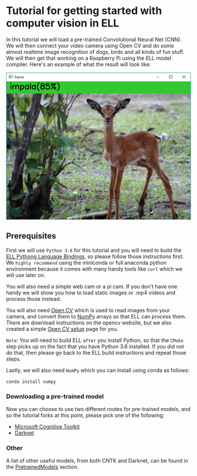 # Tutorial for getting started with computer vision in ELL

In this tutorial we will load a pre-trained Convolutional Neural Net (CNN).
We will then connect your video camera using Open CV and do some almost realtime image recognition of dogs, birds and all kinds of
fun stuff.  We will then get that working on a Raspberry Pi using the ELL model compiler.
Here's an example of what the result will look like:

![screenshot](Screenshot.png)

## Prerequisites

First we will use `Python 3.6` for this tutorial and you will need to build the 
[ELL Pythong Language Bindings](../../../interfaces/README.MD), so please follow those instructions first.
We `highly recommend` using the miniconda or full anaconda python environment because it comes with many
handy tools like `curl` which we will use later on.

You will also need a simple web cam or a pi cam.  If you don't have one handy we will show you how to load
static images or .mp4 videos and process those instead.

You will also need [Open CV](http://opencv.org/) which is used to read images from your camera, and convert
them to [NumPy](https://docs.scipy.org/doc/numpy-dev/user/quickstart.html) arrays so that ELL can process them.
There are download instructions on the opencv website, but we also created a simple [Open CV setup](opencv.md) page for you.

`Note`: You will need to build ELL `after` you install Python, so that the `CMake` step picks up on the fact that you have Python
3.6 installed.  If you did not do that, then please go back to the ELL build instructions and repeat those steps.

Lastly, we will also need `NumPy` which you can install using conda as follows:

    conda install numpy

### Downloading a pre-trained model

Now you can choose to use two different routes for pre-trained models, and so the tutorial forks at this point,
please pick one of the following:

 * [Microsoft Cognitive Toolkit](cntk.md)
 * [Darknet](darknet.md)

### Other

A list of other useful models, from both CNTK and Darknet, can be found in the [PretrainedModels](./PretrainedModels.md) section.